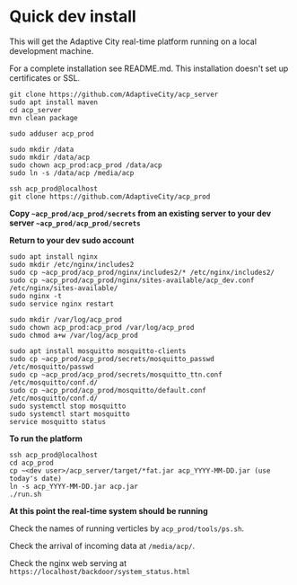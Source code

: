 # Quick dev install

This will get the Adaptive City real-time platform running on a local development machine.

For a complete installation see README.md. This installation doesn't set up certificates or SSL.

```
git clone https://github.com/AdaptiveCity/acp_server
sudo apt install maven
cd acp_server
mvn clean package
```

```
sudo adduser acp_prod
```

```
sudo mkdir /data
sudo mkdir /data/acp
sudo chown acp_prod:acp_prod /data/acp
sudo ln -s /data/acp /media/acp
```

```
ssh acp_prod@localhost
git clone https://github.com/AdaptiveCity/acp_prod
```

**Copy `~acp_prod/acp_prod/secrets` from an existing server to your dev server `~acp_prod/acp_prod/secrets`**

**Return to your dev sudo account**

```
sudo apt install nginx
sudo mkdir /etc/nginx/includes2
sudo cp ~acp_prod/acp_prod/nginx/includes2/* /etc/nginx/includes2/
sudo cp ~acp_prod/acp_prod/nginx/sites-available/acp_dev.conf /etc/nginx/sites-available/
sudo nginx -t
sudo service nginx restart
```

```
sudo mkdir /var/log/acp_prod
sudo chown acp_prod:acp_prod /var/log/acp_prod
sudo chmod a+w /var/log/acp_prod
```

```
sudo apt install mosquitto mosquitto-clients
sudo cp ~acp_prod/acp_prod/secrets/mosquitto_passwd /etc/mosquitto/passwd
sudo cp ~acp_prod/acp_prod/secrets/mosquitto_ttn.conf /etc/mosquitto/conf.d/
sudo cp ~acp_prod/acp_prod/mosquitto/default.conf /etc/mosquitto/conf.d/
sudo systemctl stop mosquitto
sudo systemctl start mosquitto
service mosquitto status
```

**To run the platform**
```
ssh acp_prod@localhost
cd acp_prod
cp ~<dev user>/acp_server/target/*fat.jar acp_YYYY-MM-DD.jar (use today's date)
ln -s acp_YYYY-MM-DD.jar acp.jar
./run.sh
```

**At this point the real-time system should be running**

Check the names of running verticles by `acp_prod/tools/ps.sh`.

Check the arrival of incoming data at `/media/acp/`.

Check the nginx web serving at `https://localhost/backdoor/system_status.html`
